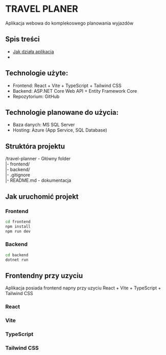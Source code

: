 # TRAVEL PLANER
Aplikacja webowa do komplekoswego planowania wyjazdów 

## Spis treści
- [Jak działa aplikacja](#jak-uruchomić-projekt)
- 


## Technologie użyte:
- Frontend: React + Vite + TypeScript + Tailwind CSS
- Backend: ASP.NET Core Web API + Entity Framework Core
- Repozytorium: GitHub


## Technologie planowane do użycia:
- Baza danych: MS SQL Server
- Hosting: Azure (App Service, SQL Database)


## Struktóra projektu
/travel-planner - Główny folder </br>
|- frontend/ </br>
|- backend/  </br>
|- .gitignore </br>
|- README.md - dokumentacja </br>

## Jak uruchomić projekt

### Frontend
```bash
cd frontend
npm install
npm run dev
```

### Backend
```bash
cd backend
dotnet run
```

## Frontendny przy uzyciu 
Aplikacja posiada frontend napny przy uzyciu React + Vite + TypeScript + Tailwind CSS

### React

### Vite

### TypeScript

### Tailwind CSS
